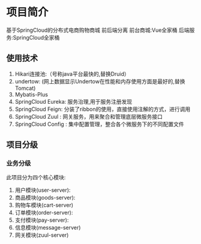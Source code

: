 # 项目简介
基于SpringCloud的分布式电商购物商城 前后端分离 
前台商城:Vue全家桶 
后端服务:SpringCloud全家桶
## 使用技术
1. Hikari连接池:（号称java平台最快的,替换Druid）
2. undertow: (网上数据显示Undertow在性能和内存使用方面是最好的,替换Tomcat)
3. Mybatis-Plus
4. SpringCloud Eureka: 服务治理,用于服务注册发现
5. SpringCloud Feign: 分装了ribbon的使用，直接使用注解的方式，进行调用
6. SpringCloud Zuul : 网关服务，用来聚合和管理底层微服务接口
7. SpringCloud Config : 集中配置管理，整合各个微服务下的不同配置文件
## 项目分级
### 业务分级
此项目分为四个核心模块:
1. 用户模块(user-server):
2. 商品模块(goods-server):
3. 购物车模块(cart-server)
4. 订单模块(order-server):
5. 支付模块(pay-server):
6. 信息模块(message-server)
7. 网关模块(zuul-server)




